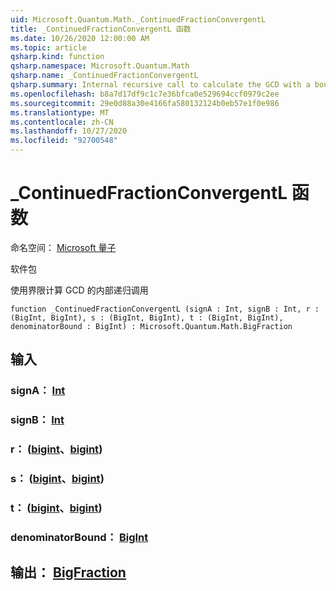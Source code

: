 ```yaml
---
uid: Microsoft.Quantum.Math._ContinuedFractionConvergentL
title: _ContinuedFractionConvergentL 函数
ms.date: 10/26/2020 12:00:00 AM
ms.topic: article
qsharp.kind: function
qsharp.namespace: Microsoft.Quantum.Math
qsharp.name: _ContinuedFractionConvergentL
qsharp.summary: Internal recursive call to calculate the GCD with a bound
ms.openlocfilehash: b8a7d17df9c1c7e36bfca0e529694ccf0979c2ee
ms.sourcegitcommit: 29e0d88a30e4166fa580132124b0eb57e1f0e986
ms.translationtype: MT
ms.contentlocale: zh-CN
ms.lasthandoff: 10/27/2020
ms.locfileid: "92700548"
---
```

# <a name="_continuedfractionconvergentl-function"></a>_ContinuedFractionConvergentL 函数

命名空间： [Microsoft 量子](xref:Microsoft.Quantum.Math)

软件包 [](https://nuget.org/packages/)


使用界限计算 GCD 的内部递归调用

```qsharp
function _ContinuedFractionConvergentL (signA : Int, signB : Int, r : (BigInt, BigInt), s : (BigInt, BigInt), t : (BigInt, BigInt), denominatorBound : BigInt) : Microsoft.Quantum.Math.BigFraction
```


## <a name="input"></a>输入

### <a name="signa--int"></a>signA： [Int](xref:microsoft.quantum.lang-ref.int)




### <a name="signb--int"></a>signB： [Int](xref:microsoft.quantum.lang-ref.int)




### <a name="r--bigintbigint"></a>r： ([bigint](xref:microsoft.quantum.lang-ref.bigint)、[bigint](xref:microsoft.quantum.lang-ref.bigint)) 




### <a name="s--bigintbigint"></a>s： ([bigint](xref:microsoft.quantum.lang-ref.bigint)、[bigint](xref:microsoft.quantum.lang-ref.bigint)) 




### <a name="t--bigintbigint"></a>t： ([bigint](xref:microsoft.quantum.lang-ref.bigint)、[bigint](xref:microsoft.quantum.lang-ref.bigint)) 




### <a name="denominatorbound--bigint"></a>denominatorBound： [BigInt](xref:microsoft.quantum.lang-ref.bigint)





## <a name="output--bigfraction"></a>输出： [BigFraction](xref:Microsoft.Quantum.Math.BigFraction)

